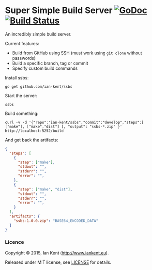 Super Simple Build Server  [![GoDoc](https://godoc.org/github.com/ian-kent/ssbs?status.svg)](https://godoc.org/github.com/ian-kent/ssbs) [![Build Status](https://travis-ci.org/ian-kent/ssbs.svg?branch=master)](https://travis-ci.org/ian-kent/ssbs)
=========================

An incredibly simple build server.

Current features:
- Build from GitHub using SSH (must work using `git clone` without passwords)
- Build a specific branch, tag or commit
- Specify custom build commands

Install ssbs:
```
go get github.com/ian-kent/ssbs
```

Start the server:
```
ssbs
```

Build something:
```
curl -v -d '{"repo":"ian-kent/ssbs","commit":"develop","steps":[ ["make"], ["make","dist"] ], "output": "ssbs-*.zip" }' http://localhost:5252/build
```

And get back the artifacts:
```json
{
  "steps": [
    {
      "step": ["make"],
      "stdout": "",
      "stderr": "",
      "error": "",
    },
    {
      "step": ["make", "dist"],
      "stdout": "",
      "stderr": "",
      "error": "",
    }
  ],
  "artifacts": {
    "ssbs-1.0.0.zip": "BASE64_ENCODED_DATA"
  }
}
```

### Licence

Copyright ©‎ 2015, Ian Kent (http://www.iankent.eu).

Released under MIT license, see [LICENSE](LICENSE.md) for details.
